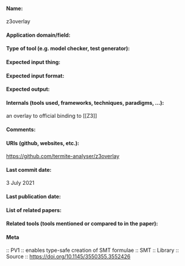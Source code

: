 #### Name:
z3overlay

#### Application domain/field:

#### Type of tool (e.g. model checker, test generator):

#### Expected input thing:

#### Expected input format:

#### Expected output:

#### Internals (tools used, frameworks, techniques, paradigms, ...):
an overlay to official binding to [[Z3]]

#### Comments:

#### URIs (github, websites, etc.):
https://github.com/termite-analyser/z3overlay

#### Last commit date:
3 July 2021

#### Last publication date:

#### List of related papers:

#### Related tools (tools mentioned or compared to in the paper):

#### Meta
:: PV1 :: enables type-safe creation of SMT formulae
:: SMT
:: Library
:: Source :: https://doi.org/10.1145/3550355.3552426